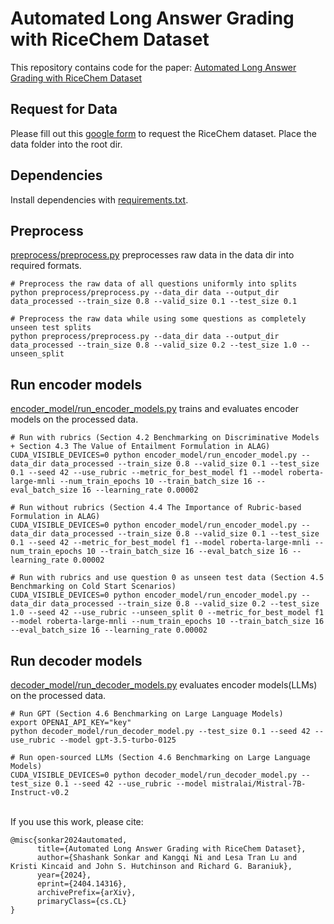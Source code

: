 # Automated Long Answer Grading with RiceChem Dataset

This repository contains code for the paper: [Automated Long Answer Grading with RiceChem Dataset](https://arxiv.org/abs/2404.14316)

## Request for Data
Please fill out this [google form]() to request the RiceChem dataset. Place the data folder into the root dir.

## Dependencies
Install dependencies with [requirements.txt](https://github.com/luffycodes/Automated-Long-Answer-Grading/blob/review/requirements.txt).

## Preprocess
[preprocess/preprocess.py](https://github.com/luffycodes/Automated-Long-Answer-Grading/blob/review/preprocess/preprocess.py) preprocesses raw data in the data dir into required formats.
```
# Preprocess the raw data of all questions uniformly into splits
python preprocess/preprocess.py --data_dir data --output_dir data_processed --train_size 0.8 --valid_size 0.1 --test_size 0.1
```
```
# Preprocess the raw data while using some questions as completely unseen test splits
python preprocess/preprocess.py --data_dir data --output_dir data_processed --train_size 0.8 --valid_size 0.2 --test_size 1.0 --unseen_split
```

## Run encoder models
[encoder_model/run_encoder_models.py](https://github.com/luffycodes/Automated-Long-Answer-Grading/blob/review/encoder_model/run_encoder_model.py) trains and evaluates encoder models on the processed data.
```
# Run with rubrics (Section 4.2 Benchmarking on Discriminative Models + Section 4.3 The Value of Entailment Formulation in ALAG)
CUDA_VISIBLE_DEVICES=0 python encoder_model/run_encoder_model.py --data_dir data_processed --train_size 0.8 --valid_size 0.1 --test_size 0.1 --seed 42 --use_rubric --metric_for_best_model f1 --model roberta-large-mnli --num_train_epochs 10 --train_batch_size 16 --eval_batch_size 16 --learning_rate 0.00002
```
```
# Run without rubrics (Section 4.4 The Importance of Rubric-based Formulation in ALAG)
CUDA_VISIBLE_DEVICES=0 python encoder_model/run_encoder_model.py --data_dir data_processed --train_size 0.8 --valid_size 0.1 --test_size 0.1 --seed 42 --metric_for_best_model f1 --model roberta-large-mnli --num_train_epochs 10 --train_batch_size 16 --eval_batch_size 16 --learning_rate 0.00002
```
```
# Run with rubrics and use question 0 as unseen test data (Section 4.5 Benchmarking on Cold Start Scenarios)
CUDA_VISIBLE_DEVICES=0 python encoder_model/run_encoder_model.py --data_dir data_processed --train_size 0.8 --valid_size 0.2 --test_size 1.0 --seed 42 --use_rubric --unseen_split 0 --metric_for_best_model f1 --model roberta-large-mnli --num_train_epochs 10 --train_batch_size 16 --eval_batch_size 16 --learning_rate 0.00002
```

## Run decoder models
[decoder_model/run_decoder_models.py](https://github.com/luffycodes/Automated-Long-Answer-Grading/blob/review/decoder_model/run_decoder_model.py) evaluates encoder models(LLMs) on the processed data.
```
# Run GPT (Section 4.6 Benchmarking on Large Language Models)
export OPENAI_API_KEY="key"
python decoder_model/run_decoder_model.py --test_size 0.1 --seed 42 --use_rubric --model gpt-3.5-turbo-0125

# Run open-sourced LLMs (Section 4.6 Benchmarking on Large Language Models)
CUDA_VISIBLE_DEVICES=0 python decoder_model/run_decoder_model.py --test_size 0.1 --seed 42 --use_rubric --model mistralai/Mistral-7B-Instruct-v0.2
```


<br> If you use this work, please cite:
```
@misc{sonkar2024automated,
      title={Automated Long Answer Grading with RiceChem Dataset}, 
      author={Shashank Sonkar and Kangqi Ni and Lesa Tran Lu and Kristi Kincaid and John S. Hutchinson and Richard G. Baraniuk},
      year={2024},
      eprint={2404.14316},
      archivePrefix={arXiv},
      primaryClass={cs.CL}
}
```
